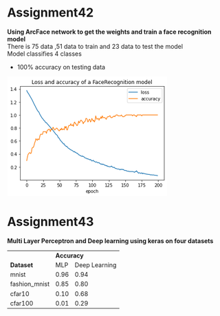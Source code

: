 # Assignment42
  <strong> Using ArcFace network to get the weights and train a face recognition model </strong></br>
  There is 75 data ,51 data to train and 23 data to test the model</br>
  Model classifies 4 classes
  
   * 100% accuracy on testing data

  <img src='https://github.com/Parisa-Bagherzadeh/DeepLearning/blob/main/Assignment42/charts/output.png' >
  
# Assignment43

  <strong>Multi Layer Perceptron and Deep learning using keras on four datasets</strong>
 
<table>
  <tr><td></td><td colspan=2><strong>Accuracy</strong></td></tr>
  <tr><td><strong>Dataset</bold></td><td><bold>MLP</strong></td><td><bold>Deep Learning</bold></td></tr>
  <tr><td>mnist</td><td>0.96</td><td>0.94</td></tr>
  <tr><td>fashion_mnist</td><td>0.85</td><td>0.80</td></tr>
  <tr><td>cfar10</td><td>0.10</td><td> 0.68</td></tr>
  <tr><td>cfar100</td><td>0.01</td><td>0.29</td></tr>
</table>


